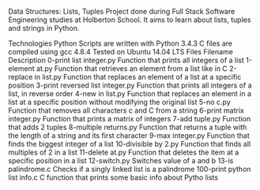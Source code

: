 Data Structures: Lists, Tuples
Project done during Full Stack Software Engineering studies at Holberton School. It aims to learn about lists, tuples and strings in Python.

Technologies
Python Scripts are written with Python 3.4.3
C files are compiled using gcc 4.8.4
Tested on Ubuntu 14.04 LTS
Files
Filename	Description
0-print list integer.py	Function that prints all integers of a list
1-element at.py	Function that retrieves an element from a list like in C
2-replace in list.py	Function that replaces an element of a list at a specific position
3-print reversed list integer.py	Function that prints all integers of a list, in reverse order
4-new in list.py	Function that replaces an element in a list at a specific position without modifying the original list
5-no c.py	Function that removes all characters c and C from a string
6-print matrix integer.py	Function that prints a matrix of integers
7-add tuple.py	Function that adds 2 tuples
8-multiple returns.py	Function that returns a tuple with the length of a string and its first character
9-max integer.py	Function that finds the biggest integer of a list
10-divisible by 2.py	Function that finds all multiples of 2 in a list
11-delete at.py	Function that deletes the item at a specific position in a list
12-switch.py	Switches value of a and b
13-is palindrome.c	Checks if a singly linked list is a palindrome
100-print python list info.c	C function that prints some basic info about Pytho lists
